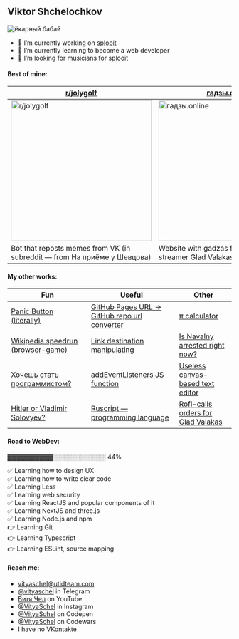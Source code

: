 ## Viktor Shchelochkov

![ёкарный бабай](https://user-images.githubusercontent.com/59040542/103486942-f4e9a080-4e1a-11eb-90fa-255baa9ee1d2.png)

- 🔭 I’m currently working on [splooit](mailto:contact@splooit.com)
- 🌱 I’m currently learning to become a web developer
- 🤔 I’m looking for musicians for splooit

#### Best of mine:
[r/jolygolf](https://github.com/VityaSchel/RedditJolygolfBot)|[гадзы.online](https://гадзы.online)|[Stigfinnare](https://stigfinnare.utidteam.com)
---|---|---
[<img width="316" alt="r/jolygolf" src="https://user-images.githubusercontent.com/59040542/109418542-51fc6f80-79e2-11eb-8de7-bbafa387befe.png">](https://github.com/VityaSchel/RedditJolygolfBot)|[<img width="316" alt="гадзы.online" src="https://user-images.githubusercontent.com/59040542/109418543-52950600-79e2-11eb-865f-3a6d3d9a9da9.png">](https://гадзы.online)|[<img width="316" alt="Stigfinnare" src="https://user-images.githubusercontent.com/59040542/109418539-4f9a1580-79e2-11eb-90d2-3593ac44c53f.png">](https://stigfinnare.utidteam.com)
Bot that reposts memes from VK (in subreddit — from На приёме у Шевцова)|Website with gadzas from russian famous streamer Glad Valakas|MMO Battleroyale videogame with a collection of minigames

#### My other works:
|Fun|Useful|Other|
|---|---|---|
|[Panic Button (literally)](https://vityaschel.github.io/panic-button/) | [GitHub Pages URL -> GitHub repo url converter](https://codepen.io/VityaSchel/pen/oNYxxYB) | [π calculator](https://codepen.io/VityaSchel/pen/yLapXox)|
|[Wikipedia speedrun (browser-game)](https://wikipedia.utidteam.com/) | [Link destination manipulating](https://codepen.io/VityaSchel/pen/mdEzVNj) | [Is Navalny arrested right now?](http://navalnyarrested.utidteam.com/)|
|[Хочешь стать программистом?](https://github.com/VityaSchel/YouWantToBecomeAProgrammer)|[addEventListeners JS function](https://codepen.io/VityaSchel/pen/WNozRVW)|[Useless canvas-based text editor](https://github.com/VityaSchel/useless-canvas-based-text-editor)|
|[Hitler or Vladimir Solovyev?](https://github.com/VityaSchel/vladimir-solovyev)|[Ruscript — programming language](https://github.com/VityaSchel/ruscript)|[Rofl-calls orders for Glad Valakas](https://github.com/VityaSchel/glad-valakas-website)|

#### Road to WebDev:

▓▓▓▓▓▓▓▓▓▓░░░░░░░░░░░░ 44%

✅ Learning how to design UX\
✅ Learning how to write clear code\
✅ Learning Less\
✅ Learning web security\
✅ Learning ReactJS and popular components of it\
✅ Learning NextJS and three.js\
✅ Learning Node.js and npm\
👉 Learning Git\
👉 Learning Typescript\
👉 Learning ESLint, source mapping

#### Reach me:
- [vityaschel@utidteam.com](mailto:vityaschel@utidteam.com)
- [@vityaschel](https://t.me/vityaschel) in Telegram
- [Витя Чел](https://www.youtube.com/channel/UC4cueEAH9Oq94E1ynBiVJhw) on YouTube
- [@VityaSchel](https://instagram.com/vityaschel) in Instagram
- [@VityaSchel](https://codepen.io/VityaSchel) on Codepen
- [@VityaSchel](https://codewars.com/users/VityaSchel) on Codewars
- I have no VKontakte
